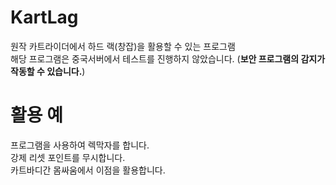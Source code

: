 # KartLag
원작 카트라이더에서 하드 랙(창잡)을 활용할 수 있는 프로그램</br>
해당 프로그램은 중국서버에서 테스트를 진행하지 않았습니다. (**보안 프로그램의 감지가 작동할 수 있습니다.**)</br>
# 활용 예
프로그램을 사용하여 렉막자를 합니다.</br>
강제 리셋 포인트를 무시합니다.</br>
카트바디간 몸싸움에서 이점을 활용합니다.
